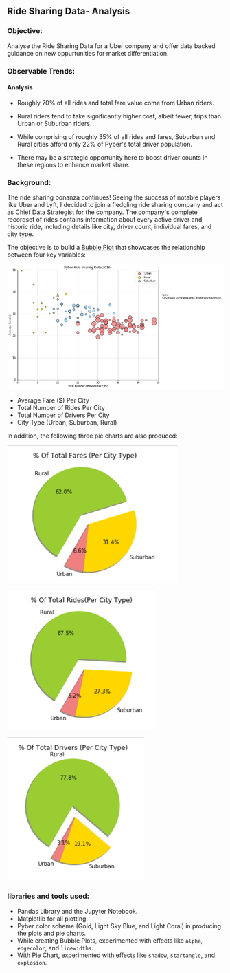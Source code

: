## Ride Sharing Data- Analysis
### Objective:
Analyse the Ride Sharing Data for a Uber company and offer data backed guidance on new oppurtunities for market differentiation.

### Observable Trends:
 #### Analysis
* Roughly 70% of all rides and total fare value come from Urban riders. 
* Rural riders tend to take significantly higher cost, albeit fewer, trips than Urban or Suburban riders. 
* While comprising of roughly 35% of all rides and fares, Suburban and Rural cities afford only 22% of Pyber's total driver population.

* There may be a strategic opportunity here to boost driver counts in these regions to enhance market share.

### Background:
The ride sharing bonanza continues! Seeing the success of notable players like Uber and Lyft, I decided to join a fledgling ride sharing company and act as Chief Data Strategist for the company.
The company's complete recordset of rides contains information about every active driver and historic ride, including details like city, driver count, individual fares, and city type.

The objective is to build a [Bubble Plot](https://en.wikipedia.org/wiki/Bubble_chart) that showcases the relationship between four key variables:

![Bubble_Plot](images/mypyber.png)

* Average Fare ($) Per City
* Total Number of Rides Per City
* Total Number of Drivers Per City
* City Type (Urban, Suburban, Rural)

In addition, the following three pie charts are also produced:

![Pie_Plot](images/fares_city_type.PNG)

![Pie_Plot](images/rides_city_type.PNG)

![Pie_Plot](images/drivers_city_type.PNG)


### libraries and tools used:
* Pandas Library and the Jupyter Notebook.
* Matplotlib for all plotting.
* Pyber color scheme (Gold, Light Sky Blue, and Light Coral) in producing the plots and pie charts.
* While creating Bubble Plots, experimented with effects like `alpha`, `edgecolor`, and `linewidths`.
* With Pie Chart, experimented with effects like `shadow`, `startangle`, and `explosion`.





